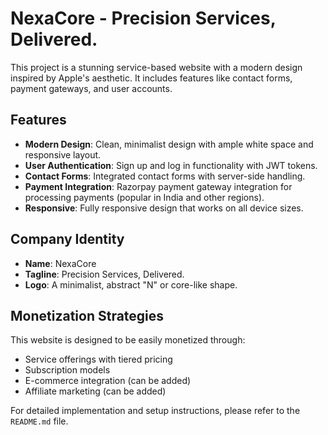 # NexaCore - Precision Services, Delivered.

This project is a stunning service-based website with a modern design inspired by Apple's aesthetic. It includes features like contact forms, payment gateways, and user accounts.

## Features

- **Modern Design**: Clean, minimalist design with ample white space and responsive layout.
- **User Authentication**: Sign up and log in functionality with JWT tokens.
- **Contact Forms**: Integrated contact forms with server-side handling.
- **Payment Integration**: Razorpay payment gateway integration for processing payments (popular in India and other regions).
- **Responsive**: Fully responsive design that works on all device sizes.

## Company Identity

- **Name**: NexaCore
- **Tagline**: Precision Services, Delivered.
- **Logo**: A minimalist, abstract "N" or core-like shape.

## Monetization Strategies

This website is designed to be easily monetized through:
- Service offerings with tiered pricing
- Subscription models
- E-commerce integration (can be added)
- Affiliate marketing (can be added)

For detailed implementation and setup instructions, please refer to the `README.md` file.